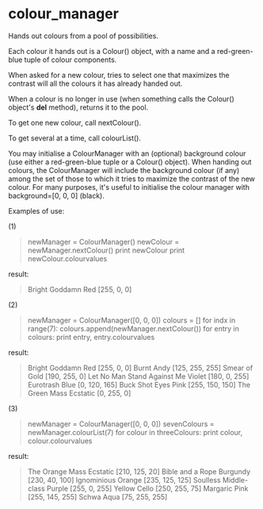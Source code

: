 # colour_manager
Hands out colours from a pool of possibilities.

Each colour it hands out is a Colour() object, with a name and a 
red-green-blue tuple of colour components.

When asked for a new colour, tries to select one that maximizes the 
contrast will all the colours it has already handed out.

When a colour is no longer in use (when something calls the Colour() 
object's __del__ method), returns it to the pool.

To get one new colour, call nextColour().

To get several at a time, call colourList().

You may initialise a ColourManager with an (optional) background colour
(use either a red-green-blue tuple or a Colour() object). When handing
out colours, the ColourManager will include the background colour (if 
any) among the set of those to which it tries to maximize the contrast
of the new colour. For many purposes, it's useful to initialise the
colour manager with background=[0, 0, 0] (black).

Examples of use:

(1)    
> newManager = ColourManager()
> newColour = newManager.nextColour()
> print newColour
> print newColour.colourvalues

result:

> Bright Goddamn Red
> [255, 0, 0]


(2)
> newManager = ColourManager([0, 0, 0])
> colours = []
> for indx in range(7):
>   colours.append(newManager.nextColour())
> for entry in colours:
>   print entry, entry.colourvalues

result:

> Bright Goddamn Red [255, 0, 0]
> Burnt Andy [125, 255, 255]
> Smear of Gold [190, 255, 0]
> Let No Man Stand Against Me Violet [180, 0, 255]
> Eurotrash Blue [0, 120, 165]
> Buck Shot Eyes Pink [255, 150, 150]
> The Green Mass Ecstatic [0, 255, 0]


(3)
> newManager = ColourManager([0, 0, 0])
> sevenColours = newManager.colourList(7)
> for colour in threeColours:
>   print colour, colour.colourvalues

result:

> The Orange Mass Ecstatic [210, 125, 20]
> Bible and a Rope Burgundy [230, 40, 100]
> Ignominious Orange [235, 125, 125]
> Soulless Middle-class Purple [255, 0, 255]
> Yellow Cello [250, 255, 75]
> Margaric Pink [255, 145, 255]
> Schwa Aqua [75, 255, 255]
